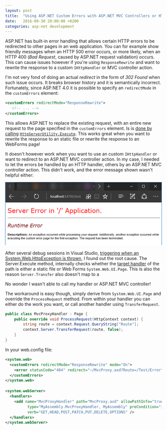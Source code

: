```yaml
---
layout: post
title:  "Using ASP.NET Custom Errors with ASP.NET MVC Controllers or HTTP handlers"
date:   2016-09-30 20:00:00 +0200
categories: asp-net development
---
```


ASP.NET has built-in error handling that allows certain HTTP errors to be redirected to other pages in an web application. You can for example show friendly messages when an HTTP 500 error occurs, or more likely, when an HTTP 400 (*Bad Request*, caused by ASP.NET request validation) occurs. This can cause issues however if you're using `ResponseRewrite` and want to rewrite the response to a custom `IHttpHandler` or MVC controller action.

I'm not very fond of doing an actual *redirect* in the form of *302 Found* when such issue occurs. It breaks browser history and it is semantically incorrect. Fortunately, since ASP.NET 4.0 it is possible to specify an `redirectMode` in the `customErrors` element:

``` XML
<customErrors redirectMode="ResponseRewrite">
   <!-- ... -->
</customErrors>
```

This allows ASP.NET to replace the existing request, with an entire new request to the page specified in the `customErrors` element. Is is [done by calling](https://referencesource.microsoft.com/#System.Web/HttpResponse.cs,2471) [`HttpServerUtility.Execute`](https://msdn.microsoft.com/en-us/library/23e7sy74(v=vs.110).aspx). This works great when you want to rewrite the response to an static file or rewrite the response to an WebForms page!

It doesn't however work when you want to use an custom `IHttpHandler` or want to redirect to an ASP.NET MVC controller action.  In my case, I needed to let the errors be handled by an HTTP handler, others by an ASP.NET MVC controller action. This didn't work, and the error message shown wasn't helpful either:

![Not so helpful are you ASP.NET?](/images/blog/2016-09-30-aspnet-customerrors-to-httphandler-mvc-controller-fail.png) 

After several debug sessions in Visual Studio, [triggering when an System.Web.HttpException is thrown](https://msdn.microsoft.com/en-us/library/x85tt0dd.aspx), I found out the root cause. The Server.Execute method, internally checks whether the [target handler](https://referencesource.microsoft.com/#System.Web/httpserverutility.cs,515) of the path is either a static file or Web Forms `System.Web.UI.Page`. This is also the reason `Server.Transfer` also doesn't map to a 

No wonder I wasn't able to call my handler or ASP.NET MVC controller!

The workaround is easy though, simply derive from `System.Web.UI.Page` and override the `ProcessRequest` method. From within your handler you can either do the work you want, or call another handler using `TransferRequest`.

``` C#
public class MvcProxyHandler : Page {
    public override void ProcessRequest(HttpContext context) {
        string route = context.Request.QueryString["Route"];
        context.Server.TransferRequest(route, false);
    }
}
```

In your web.config file:

``` XML
<system.web>
  <customErrors redirectMode="ResponseRewrite" mode="On">
    <error statusCode="404" redirect="~/MvcProxy.axd?Route=/Test/Error" />
  </customErrors>
</system.web>

<system.webServer>
  <handlers>
    <add name="MvcProxyHandler" path="MvcProxy.axd" allowPathInfo="true"
          type="MyAssembly.MvcProxyHandler, MyAssembly" preCondition="integratedMode"
          verb="GET,HEAD,POST,PATCH,PUT,DELETE,OPTIONS" />
  </handlers>
</system.webServer>
```
